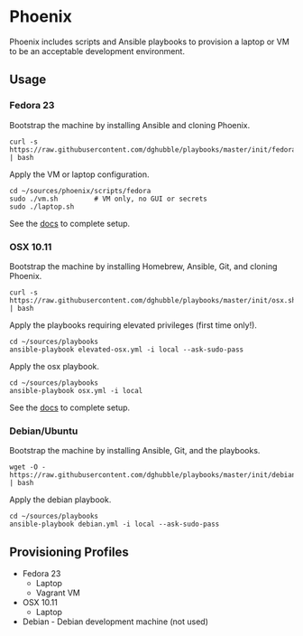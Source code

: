 
# Phoenix

Phoenix includes scripts and Ansible playbooks to provision a laptop or VM to be an acceptable development environment.

## Usage

### Fedora 23

Bootstrap the machine by installing Ansible and cloning Phoenix.

    curl -s https://raw.githubusercontent.com/dghubble/playbooks/master/init/fedora.sh | bash

Apply the VM or laptop configuration.

    cd ~/sources/phoenix/scripts/fedora
    sudo ./vm.sh         # VM only, no GUI or secrets
    sudo ./laptop.sh

See the [docs](https://www.dghubble.io/setup/fedora/) to complete setup.

### OSX 10.11

Bootstrap the machine by installing Homebrew, Ansible, Git, and cloning Phoenix.

    curl -s https://raw.githubusercontent.com/dghubble/playbooks/master/init/osx.sh | bash

Apply the playbooks requiring elevated privileges (first time only!).

	cd ~/sources/playbooks
	ansible-playbook elevated-osx.yml -i local --ask-sudo-pass

Apply the osx playbook.

	cd ~/sources/playbooks
	ansible-playbook osx.yml -i local

See the [docs](https://www.dghubble.io/setup/osx/) to complete setup.

### Debian/Ubuntu

Bootstrap the machine by installing Ansible, Git, and the playbooks.

    wget -O - https://raw.githubusercontent.com/dghubble/playbooks/master/init/debian.sh | bash

Apply the debian playbook.

    cd ~/sources/playbooks
    ansible-playbook debian.yml -i local --ask-sudo-pass

## Provisioning Profiles

* Fedora 23
    - Laptop
    - Vagrant VM
* OSX 10.11
    - Laptop
* Debian - Debian development machine (not used)

